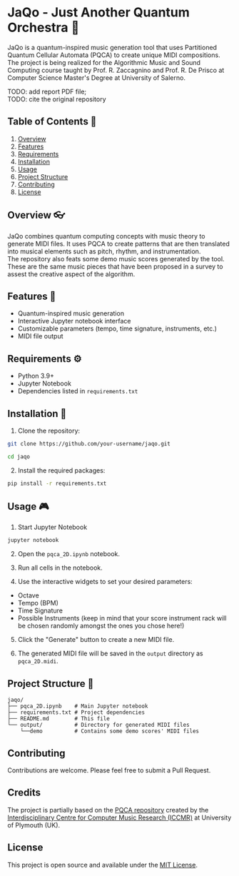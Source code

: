 # JaQo - Just Another Quantum Orchestra 🎸

JaQo is a quantum-inspired music generation tool that uses Partitioned Quantum Cellular Automata (PQCA) to create unique MIDI compositions.\
The project is being realized for the Algorithmic Music and Sound Computing course taught by Prof. R. Zaccagnino and Prof. R. De Prisco at Computer Science Master's Degree at University of Salerno.

TODO: add report PDF file;\
TODO: cite the original repository


## Table of Contents 📕

1. [Overview](#overview)
2. [Features](#features)
3. [Requirements](#requirements)
4. [Installation](#installation)
5. [Usage](#usage)
6. [Project Structure](#project-structure)
7. [Contributing](#contributing)
8. [License](#license)

## Overview 👓

JaQo combines quantum computing concepts with music theory to generate MIDI files. It uses PQCA to create patterns that are then translated into musical elements such as pitch, rhythm, and instrumentation.\
The repository also feats some demo music scores generated by the tool. These are the same music pieces that have been proposed in a survey to assest the creative aspect of the algorithm.

## Features 🥁

- Quantum-inspired music generation
- Interactive Jupyter notebook interface
- Customizable parameters (tempo, time signature, instruments, etc.)
- MIDI file output

## Requirements ⚙

- Python 3.9+
- Jupyter Notebook
- Dependencies listed in `requirements.txt`

## Installation 🧠

1. Clone the repository:
```sh
git clone https://github.com/your-username/jaqo.git
```
```sh
cd jaqo
```

2. Install the required packages:
```sh
pip install -r requirements.txt
```

## Usage 🎮

1. Start Jupyter Notebook
```sh
jupyter notebook
```

2. Open the `pqca_2D.ipynb` notebook.

3. Run all cells in the notebook.

4. Use the interactive widgets to set your desired parameters:
- Octave
- Tempo (BPM)
- Time Signature
- Possible Instruments (keep in mind that your score instrument rack will be chosen randomly amongst the ones you chose here!)

5. Click the "Generate" button to create a new MIDI file.

6. The generated MIDI file will be saved in the `output` directory as `pqca_2D.midi`.

## Project Structure 🌲
```
jaqo/
├── pqca_2D.ipynb    # Main Jupyter notebook
├── requirements.txt # Project dependencies
├── README.md        # This file
└── output/          # Directory for generated MIDI files
    └──demo          # Contains some demo scores' MIDI files
```

## Contributing

Contributions are welcome. Please feel free to submit a Pull Request.


## Credits

The project is partially based on the [PQCA repository](https://github.com/iccmr-quantum/PQCA_Tutorial/tree/main) created by the [Interdisciplinary Centre for Computer Music Research (ICCMR)](https://www.plymouth.ac.uk/research/iccmr) at University of Plymouth (UK).

## License

This project is open source and available under the [MIT License](LICENSE).
